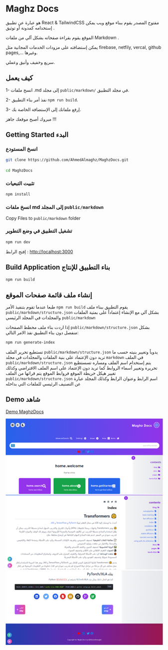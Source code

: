 # Maghz Docs
هو عبارة عن تطبيق React & TailwindCSS مفتوح المصدر يقوم ببناء موقع ويب يمكن إستخدامه كمدونة أو توثيق .

الموقع يقوم بقراءة صفحاته بشكل آلي من ملفات Markdown .

يمكن إستضافته على مزودات الخدمات المجانية مثل firebase, netfily, vercal, github pages,... وغيرها.

سريع وخفيف وأنيق وعملي.

## كيف يعمل
1- انسخ ملفات .md إلى مجلد `public/markdown/` في مجلد التطبيق.

2- نفذ أمر بناء التطبيق `npm run build`.

3- إرفع ملفاتك إلى الإستضافة الخاصة بك. 

 مبروك أصبح موقعك جاهز !!!


## Getting Started البدء
### انسخ المستودع

```bash
git clone https://github.com/AhmedAlmaghz/MaghzDocs.git

cd MaghzDocs
```
### تثبيت التبعيات

```bash
npm install

```
### انسخ ملفات md إلى المجلد `public/markdown`

Copy Files to `public/markdown` folder

### تشغيل التطبيق في وضع التطوير

```bash
npm run dev
```
إفتح الرابط : [http://localhost:3000](http://localhost:3000)



## Build Application  بناء التطبيق للإنتاج

```bash
npm run build
```

## إنشاء ملف قائمة صفحات الموقع
طبعا عندما تقوم بتنفيذ الأمر `npm run build` يقوم التطبيق ببناء ملف `public/markdown/structure.json` بشكل آلي مع الإنشاء إعتماداً على بمتية الملفات والمجلدات في المجلد الرئيسي `public/markdown`

إذا اردت بناء ملف مخطط الصفحات `public/markdown/structure.json` بشكل منفصل دون بناء التطبيق نفذ الامر التالي:

```bash
npm run generate-index
```

تستطيع تحرير الملف `public/markdown/structure.json` يدوياً وتغيير بنيته حسب ما تريد دون الإعتماد على بنية الملفات والمجلدات في مجلد `markdown` 
في الملف `public/markdown/structure.json` يتم إستخدام اسم الملف ومساره تسستطيع تحريرة وتغيير أسماء الروابط كما تريد دون الإعتماد على اسم الملف الافتراضي وكذلك تغيير هيكل خريطة الموقع فروابط الموقع يتم قراتها من الملف `public/markdown/structure.json` اسم الرابط وعنوان الرابط وكذلك المجلد عبارة عن التصنيف الرئيسي للملفات التي بداخله

## Demo شاهد
[Demo MaghzDocs](https://AhmedAlmaghz.github.io/MaghzDocs)

![Maghz Docs](./public/images/maghz-docs.png)
![Maghz Docs](./public/images/maghz-docs-index.png)
![Maghz Docs](./public/images/maghz-docs-footer.png)